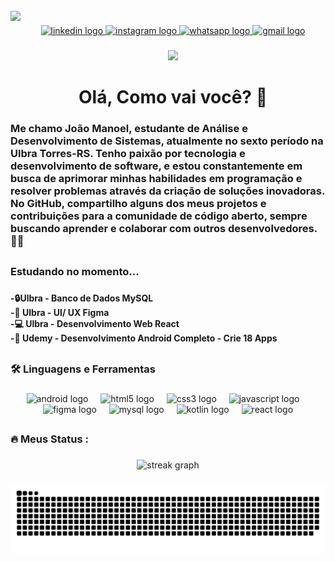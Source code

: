 <br clear="both">

<img align="left" height="170" src="https://user-images.githubusercontent.com/74038190/225813708-98b745f2-7d22-48cf-9150-083f1b00d6c9.gif"  />

###

<div align="center">
  <a href="www.linkedin.com/in/joaomanoeldev" target="_blank">
    <img src="https://img.shields.io/static/v1?message=LinkedIn&logo=linkedin&label=&color=0077B5&logoColor=white&labelColor=&style=for-the-badge" height="25" alt="linkedin logo"  />
  </a>
  <a href="https://www.instagram.com/joaomdp/" target="_blank">
    <img src="https://img.shields.io/static/v1?message=Instagram&logo=instagram&label=&color=E4405F&logoColor=white&labelColor=&style=for-the-badge" height="25" alt="instagram logo"  />
  </a>
  <a href="https://api.whatsapp.com/send?phone=5551995906640&text=Ol%C3%A1!%0ACheguei%20at%C3%A9%20aqui%20atrav%C3%A9s%20do%20seu%20perfil%20e%20gostaria%20de%20conversar%20com%20voc%C3%AA%20sobre..." target="_blank">
    <img src="https://img.shields.io/static/v1?message=Whatsapp&logo=whatsapp&label=&color=25D366&logoColor=white&labelColor=&style=for-the-badge" height="25" alt="whatsapp logo"  />
  </a>
  <a href="mailto:joaomdp.dev@gmail.com" target="_blank">
    <img src="https://img.shields.io/static/v1?message=Gmail&logo=gmail&label=&color=D14836&logoColor=white&labelColor=&style=for-the-badge" height="25" alt="gmail logo"  />
  </a>
</div>

###

<div align="center">
  <img src="https://visitor-badge.laobi.icu/badge?page_id=joaomdp.joaomdp&left_color=lightgray&right_color=fuchsia&left_text=Visitantes"  />
</div>

<h1 align="center">Olá, Como vai você? 👋</h1>

###

<h3 align="left">Me chamo João Manoel, estudante de Análise e Desenvolvimento de Sistemas, atualmente no sexto período na Ulbra Torres-RS. Tenho paixão por tecnologia e desenvolvimento de software, e estou constantemente em busca de aprimorar minhas habilidades em programação e resolver problemas através da criação de soluções inovadoras. No GitHub, compartilho alguns dos meus projetos e contribuições para a comunidade de código aberto, sempre buscando aprender e colaborar com outros desenvolvedores. 👩‍💻</h3>

##

<h3 align="left">Estudando no momento...</h3>

###

<h4 align="left">-🔒Ulbra - Banco de Dados MySQL<br>-🎨 Ulbra - UI/ UX  Figma<br>-💻 Ulbra - Desenvolvimento Web React<br>-📲 Udemy - 
Desenvolvimento Android Completo - Crie 18 Apps
</h4>

##

<h3 align="left">🛠 Linguagens e Ferramentas</h3>

###

<div align="center">
  <img src="https://cdn.jsdelivr.net/gh/devicons/devicon/icons/android/android-original.svg" height="40" alt="android logo"  />
  <img width="12" />
  <img src="https://cdn.jsdelivr.net/gh/devicons/devicon/icons/html5/html5-original.svg" height="40" alt="html5 logo"  />
  <img width="12" />
  <img src="https://cdn.jsdelivr.net/gh/devicons/devicon/icons/css3/css3-original.svg" height="40" alt="css3 logo"  />
  <img width="12" />
  <img src="https://cdn.jsdelivr.net/gh/devicons/devicon/icons/javascript/javascript-original.svg" height="40" alt="javascript logo"  />
  <img width="12" />
  <img src="https://cdn.jsdelivr.net/gh/devicons/devicon/icons/figma/figma-original.svg" height="40" alt="figma logo"  />
  <img width="12" />
  <img src="https://cdn.jsdelivr.net/gh/devicons/devicon/icons/mysql/mysql-original.svg" height="40" alt="mysql logo"  />
  <img width="12" />
  <img src="https://cdn.jsdelivr.net/gh/devicons/devicon/icons/kotlin/kotlin-original.svg" height="40" alt="kotlin logo"  />
  <img width="12" />
  <img src="https://cdn.jsdelivr.net/gh/devicons/devicon/icons/react/react-original.svg" height="40" alt="react logo"  />
</div>

##

<h3 align="left">🔥   Meus Status :</h3>

###

<div align="center">
  <img src="https://streak-stats.demolab.com?user=joaomdp&locale=pt-br&mode=daily&theme=dark&hide_border=false&border_radius=5&order=3" height="220" alt="streak graph"  />
</div>

###

<img src="https://raw.githubusercontent.com/joaomdp/joaomdp/output/snake.svg" alt="Snake animation" />

###

